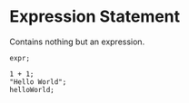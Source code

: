 # Expression Statement

Contains nothing but an expression.

```title="Syntax"
expr;
```

```title="Example"
1 + 1;
"Hello World";
helloWorld;
```
